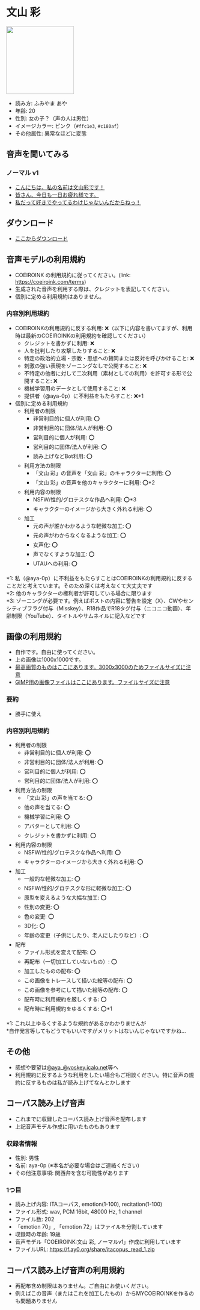<!-- title 文山 彩 -->
<!-- license Copyright (c) 2024-2025 aya-0p, 利用規約欄をご確認ください -->
<!-- create 2024-03-11 16:00 -->
<!-- update 2025-02-02 22:00 -->

# 文山 彩

<img src="https://f.ay0.org/share/avatar_1000.png" height="180">

- 読み方: ふみやま あや
- 年齢: 20
- 性別: 女の子？（声の人は男性）
- イメージカラー: ピンク（`#ffc1e3`, `#c180af`）
- その他属性: 異常なほどに変態

## 音声を聞いてみる

### ノーマル v1

- [こんにちは、私の名前は文山彩です！](https://f.ay0.org/share/314556434_001.wav)
- [皆さん、今日も一日お疲れ様です。](https://f.ay0.org/share/314556434_002.wav)
- [私だって好きでやってるわけじゃないんだからねっ！](https://f.ay0.org/share/314556434_003.wav)

## ダウンロード

- [ここからダウンロード](https://f.ay0.org/share/voicemodel_v1.0.zip)

## 音声モデルの利用規約

- COEIROINK の利用規約に従ってください。(link: <https://coeiroink.com/terms>)
- 生成された音声を利用する際は、クレジットを表記してください。
- 個別に定める利用規約はありません。

### 内容別利用規約

- COEIROINKの利用規約に反する利用: ❌（以下に内容を書いてますが、利用時は最新のCOEIROINKの利用規約を確認してください）
  - クレジットを書かずに利用: ❌
  - 人を批判したり攻撃したりすること: ❌
  - 特定の政治的立場・宗教・思想への賛同または反対を呼びかけること: ❌
  - 刺激の強い表現をゾーニングなしで公開すること: ❌
  - 不特定の他者に対して二次利用（素材としての利用）を許可する形で公開すること: ❌
  - 機械学習用のデータとして使用すること: ❌
  - 提供者（@aya-0p）に不利益をもたらすこと: ❌*1
- 個別に定める利用規約
  - 利用者の制限
    - 非営利目的に個人が利用: ⭕
    - 非営利目的に団体/法人が利用: ⭕
    - 営利目的に個人が利用: ⭕
    - 営利目的に団体/法人が利用: ⭕
    - 読み上げなどBot利用: ⭕
  - 利用方法の制限
    - 「文山 彩」の音声を「文山 彩」のキャラクターに利用: ⭕
    - 「文山 彩」の音声を他のキャラクターに利用: ⭕*2
  - 利用内容の制限
    - NSFW/性的/グロテスクな作品へ利用: ⭕*3
    - キャラクターのイメージから大きく外れる利用: ⭕
  - 加工
    - 元の声が誰かわかるような軽微な加工: ⭕
    - 元の声がわからなくなるような加工: ⭕
    - 女声化: ⭕
    - 声でなくすような加工: ⭕
    - UTAUへの利用: ⭕

*1: 私（@aya-0p）に不利益をもたらすことはCOEIROINKの利用規約に反することだと考えています。そのため深くは考えなくて大丈夫です<br>
*2: 他のキャラクターの権利者が許可している場合に限ります<br>
*3: ゾーニングが必要です。例えばポストの内容に警告を設定（X）、CWやセンシティブフラグ付与（Misskey）、R18作品でR18タグ付与（ニコニコ動画）、年齢制限（YouTube）、タイトルやサムネイルに記入などです

## 画像の利用規約

- 自作です。自由に使ってください。
- 上の画像は1000x1000です。
- [最高画質のものはここにあります。3000x3000のためファイルサイズに注意](https://f.ay0.org/share/avatar.png)
- [GIMP用の画像ファイルはここにあります。ファイルサイズに注意](https://f.ay0.org/share/avatar.xcf)

### 要約

- 勝手に使え

### 内容別利用規約

- 利用者の制限
  - 非営利目的に個人が利用: ⭕
  - 非営利目的に団体/法人が利用: ⭕
  - 営利目的に個人が利用: ⭕
  - 営利目的に団体/法人が利用: ⭕
- 利用方法の制限
  - 「文山 彩」の声を当てる: ⭕
  - 他の声を当てる: ⭕
  - 機械学習に利用: ⭕
  - アバターとして利用: ⭕
  - クレジットを書かずに利用: ⭕
- 利用内容の制限
  - NSFW/性的/グロテスクな作品へ利用: ⭕
  - キャラクターのイメージから大きく外れる利用: ⭕
- 加工
  - 一般的な軽微な加工: ⭕
  - NSFW/性的/グロテスクな形に軽微な加工: ⭕
  - 原型を変えるような大幅な加工: ⭕
  - 性別の変更: ⭕
  - 色の変更: ⭕
  - 3D化: ⭕
  - 年齢の変更（子供にしたり、老人にしたりなど）: ⭕
- 配布
  - ファイル形式を変えて配布: ⭕
  - 再配布（一切加工していないもの）: ⭕
  - 加工したものの配布: ⭕
  - この画像をトレースして描いた絵等の配布: ⭕
  - この画像を参考にして描いた絵等の配布: ⭕
  - 配布時に利用規約を厳しくする: ⭕
  - 配布時に利用規約をゆるくする: ⭕*1

*1: これ以上ゆるくするような規約があるかわかりませんが<br>
*自作発言等してもどうでもいいですがメリットはないんじゃないですかね...

## その他

- 感想や要望は[@aya_@voskey.icalo.net](https://voskey.icalo.net/@aya_)等へ
- 利用規約に反するような利用をしたい場合もご相談ください。特に音声の規約に反するものは私が読み上げてなんとかします

## コーパス読み上げ音声

- これまでに収録したコーパス読み上げ音声を配布します
- 上記音声モデル作成に用いたものもあります

### 収録者情報

- 性別: 男性
- 名前: aya-0p (※本名が必要な場合はご連絡ください)
- その他注意事項: 関西弁を含む可能性があります

### 1つ目

- 読み上げ内容: ITAコーパス, emotion(1-100), recitation(1-100)
- ファイル形式: wav, PCM 16bit, 48000 Hz, 1 channel
- ファイル数: 202
- 「emotion 70」, 「emotion 72」はファイルを分割しています
- 収録時の年齢: 19歳
- 音声モデル「COEIROINK:文山 彩, ノーマルv1」作成に利用しています
- ファイルURL: <https://f.ay0.org/share/itacopus_read_1.zip>

## コーパス読み上げ音声の利用規約

- 再配布含め制限はありません。ご自由にお使いください。
- 例えばこの音声（またはこれを加工したもの）からMYCOEIROINKを作るのも問題ありません
